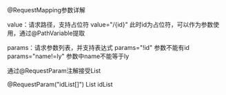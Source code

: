 @RequestMapping参数详解

value：请求路径，支持占位符
	value="/{id}" 此时id为占位符，可以作为参数使用，通过@PathVariable提取


params：请求参数列表，并支持表达式
	params="!id" 参数不能有id
	params="name!=ly" 参数中name不能等于ly
	
	


通过@RequestParam注解接受List

@RequestParam("idList[]") List<String> idList
